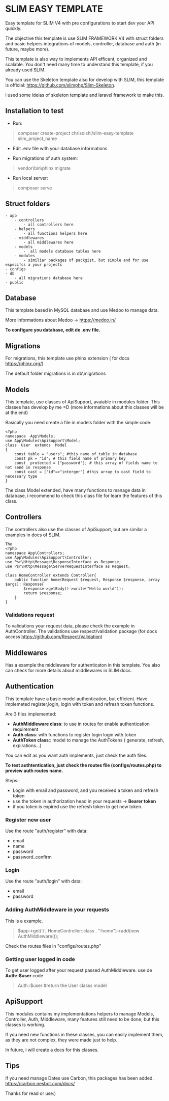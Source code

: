# SLIM EASY TEMPLATE

Easy template for SLIM V4 with pre configurations to start dev your API quickly. 

The objective this template is use SLIM FRAMEWORK V4 with struct folders and basic helpers integrations of models, controller, database and auth (in future, maybe more).

This template is also way to implements API efficent, organized and scalable. You don't need many time to understand this template, if you already used SLIM.

You can use  the Skeleton template also for develop with SLIM, this template is official: https://github.com/slimphp/Slim-Skeleton.

i used some ideias of skeleton template and laravel framework to make this.

## Installation to test
 - Run: 
>composer create-project chrisoishi/slim-easy-template slim_project_name

- Edit .env file with your database informations

- Run migrations of auth system:
>vendor\bin\phinx migrate

- Run local server:
> composer serve

## Struct folders 
```
- app
    - controllers 
        - all controllers here
    - helpers 
        - all functions helpers here
    - middlewares 
        - all middlewares here
	- models
	    -  all models database tables here
	- modules
	    - similiar packages of packgist, but simple and for use especifcs a your projects
- configs
- db
    - all migrations database here
- public
```	

## Database
This template based in MySQL database and use Medoo to manage data. 

More informations about Medoo -> https://medoo.in/

**To configure you database, edit de .env file.**

## Migrations
For migrations, this template use phinx extension ( for docs https://phinx.org/)

The default folder migrations is in db\migrations

## Models
This template, use classes of ApiSupport, avaiable in modules folder. This classes has develop by me =D (more informations about this classes will be at the end)

Basically you need create a file in models folder with the simple code:

```
<?php
namespace  App\Models;
use App\Modules\ApiSupport\Model;
class  User  extends  Model
{
	const table = "users"; #this name of table in database
	const pk = "id"; # this field name of primary key
	const  protected = ["password"]; # this array of fields name to not send in response
	const cast = ["id"=>"interger"] #this array to cast field to necessary type
}
```
The class Model extended, have many functions to manage data in database, i recommend to check this class file for learn the features of this class.

## Controllers
The controllers also use the classes of ApiSupport, but are similar a examples in docs of SLIM.

```
The
<?php
namespace App\Controllers;
use App\Modules\ApiSupport\Controller;
use Psr\Http\Message\ResponseInterface as Response;
use Psr\Http\Message\ServerRequestInterface as Request;

class HomeController extends Controller{
	public function home(Request $request, Response $response, array $args): Response{
		$response->getBody()->write("Hello world"));
		return $response;
	}
}
```


### Validations request
To validations your request data, please check the example in AuthController. The validations use respect/validation package (for docs access https://github.com/Respect/Validation)

## Middlewares

Has a example the middleware for authenticaton in this template. You also can check for more details about middlewares in SLIM docs.  

## Authentication
This template have a basic model authentication, but efficient. Have implemeted register,login, login with token and refresh token functions.

Are 3 files implemented:
- **AuthMiddleware class**: to use in routes for enable authentication requirement
- **Auth class**: with functions to register login login with token
- **AuthToken class**:: model to manage the AuthTokens ( generate, refresh, expirations...)

You can edit as you want auth implements, just check the auth files.

**To test authtentication, just check the routes file (configs/routes.php) to preview auth routes name.**

Steps:
- Login with email and password, and you received a token and refresh token
- use the token in authorization head in your requests -> **Bearer token**
- if you token is expired use the refresh token to get new token.

### Register new user
Use the route "auth/register" with data:
    
- email
- name
- password
- password_confirm

### Login

Use the route "auth/login" with data:
- email
- password

### Adding AuthMiddleware in your requests

This is a example.

>$app->get('/', HomeController::class . ":home")->add(new AuthMiddleware());

Check the routes files in "configs/routes.php"


### Getting user logged in code
To get user logged after your request passed AuthMiddleware. use de **Auth::$user** code

>Auth::$user #return the User classs model


## ApiSupport
This modules contains my implementations helpers to manage Models, Controller, Auth, Middleware, many features still need to be done, but this classes is working.

If you need new functions in these classes, you can easily implement them, as they are not complex, they were made just to help.

In future, i will create a docs for this classes.

## Tips

If you need manage Dates use Carbon, this packages  has been added. https://carbon.nesbot.com/docs/


Thanks for read or use:)
